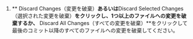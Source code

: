 1. ** Discard Changes（変更を破棄）**あるいは**Discard Selected Changes（選択された変更を破棄）**をクリックし、1つ以上のファイルへの変更を破棄するか、** Discard All Changes（すべての変更を破棄）**をクリックして最後のコミット以降のすべてのファイルへの変更を破棄してください。
